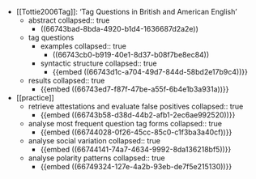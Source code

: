 - [[Tottie2006Tag]]: ‘Tag Questions in British and American English’
	- abstract
	  collapsed:: true
		- ((66743bad-8bda-4920-b1d4-1636687d2a2e))
	- tag questions
		- examples
		  collapsed:: true
			- ((66743cb0-b919-40e1-8d37-b08f7be8ec84))
		- syntactic structure
		  collapsed:: true
			- {{embed ((66743d1c-a704-49d7-844d-58bd2e17b9c4))}}
	- results
	  collapsed:: true
		- {{embed ((66743ed7-f87f-47be-a55f-6b4e1b3a931a))}}
- [[practice]]
	- retrieve attestations and evaluate false positives
	  collapsed:: true
		- {{embed ((66743b58-d38d-44b2-afb1-2ec6ae992520))}}
	- analyse most frequent question tag forms
	  collapsed:: true
		- {{embed ((66744028-0f26-45cc-85c0-c1f3ba3a40cf))}}
	- analyse social variation
	  collapsed:: true
		- {{embed ((66744141-74a7-4634-9992-8da136218bf5))}}
	- analyse polarity patterns
	  collapsed:: true
		- {{embed ((66749324-127e-4a2b-93eb-de7f5e215130))}}